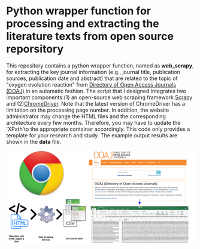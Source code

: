 # Python wrapper function for processing and extracting the literature texts from open source reporsitory

This repository contains a python wrapper function, named as **web_scrapy**, for extracting the key journal information 
(e.g., journal title, publication sources, publication date and abstract) that are related to the topic of "oxygen evolution reaction" 
from [Directory of Open Access Journals (DOAJ)](https://doaj.org/) in an automatic fashion. The script that I designed integrates 
two important components:(1) an open-source web scraping framework [Scrapy](https://docs.scrapy.org/en/latest/) and 
(2)[ChromeDriver](https://chromedriver.chromium.org/). Note that the latest version of ChromeDriver has a limitation on 
the processing page number. In addition, the website administrator may change the HTML files and the corresponding architecture 
every few months. Therefore, you may have to update the 'XPath'to the appropriate container accordingly. This code only provides 
a template for your research and study. The example output results are shown in the **data** file.

![alt text](https://github.com/zhengl0217/Automatic-Website-Scraping-Engine/blob/master/HTML_Web_Scrapy.png)
